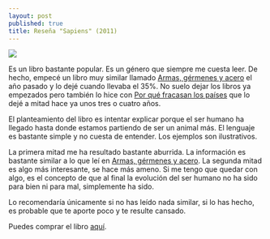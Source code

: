 ```yaml
---
layout: post
published: true
title: Reseña "Sapiens" (2011)
---
```

![](http://i.imgur.com/laXUddF.jpg)

Es un libro bastante popular. Es un género que siempre me cuesta leer. De hecho, empecé un libro muy similar llamado [Armas, gérmenes y acero](https://www.amazon.es/dp/8483463261) el año pasado y lo dejé cuando llevaba el 35%. No suelo dejar los libros ya empezados pero también lo hice con [Por qué fracasan los países](https://www.amazon.es/dp/8423418901) que lo dejé a mitad hace ya unos tres o cuatro años.

El planteamiento del libro es intentar explicar porque el ser humano ha llegado hasta donde estamos  partiendo de ser un animal más. El lenguaje es bastante simple y no cuesta de entender. Los ejemplos son ilustrativos.

La primera mitad me ha resultado bastante aburrida. La información es bastante similar a lo que leí en [Armas, gérmenes y acero](https://www.amazon.es/dp/8483463261). La segunda mitad es algo más interesante, se hace más ameno. Si me tengo que quedar con algo, es el concepto de que al final la evolución del ser humano no ha sido para bien ni para mal, simplemente ha sido.

Lo recomendaría únicamente si no has leído nada similar, si lo has hecho, es probable que te aporte poco y te resulte cansado.

Puedes comprar el libro [aquí](https://www.amazon.es/dp/0099590085).
